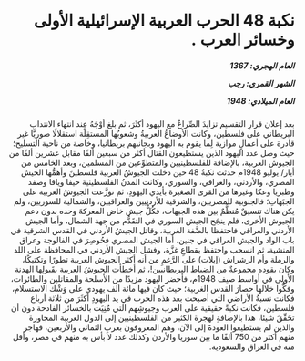 <h1 dir="rtl">نكبة 48 الحرب العربية الإسرائيلية الأولى وخسائر العرب .</h1>

<h5 dir="rtl">العام الهجري:  1367

الشهر القمري: رجب

العام الميلادي: 1948</h5>

<p dir="rtl">بعد إعلان قرارِ التقسيم تزايدَ الصِّراعُ مع اليهود أكثَرَ، ثم بلغ أوْجَهُ عند انتهاء الانتداب البريطاني على فلسطين، وكانت الأوضاعُ العربيةُ وشعوبُها المستقِلَّة استقلالًا صوريًّا غير قادرة على أعمالٍ موازية لِما يقوم به اليهود وبجانبهم بريطانيا، وخاصة من ناحية التسليح؛ حيث وصل عدد اليهود الذين يستطيعون القتال أكثر من سبعين ألفًا مقابل عشرين ألفًا من الجيوش العربية، بالإضافة للفلسطينيين والمتطوِّعين من المسلمين، وبعد الخامس من أيار/ يوليو 1948م حدثت نكبةُ 48 حين دخلت الجيوشُ العربية فلسطينَ وأهمُّها الجيش المصري، والأردني، والعراقي، والسوري، وكانت المدنُ الفلسطينية حيفا ويافا وصفد وطبريا وعكا وغيرها من القرى الصغيرة بأيدي اليهودِ، ثم توزَّعت الجيوشُ العربية على الجبَهاتِ؛ فالجنوبية للمصريين، والشرقية للأردنيين والعراقيين، والشمالية للسوريين، ولم يكن هناك تنسيقٌ مُنظَّمٌ بين هذه الجبهات، فكُلُّ جيش خاض المعركةَ وحده بدون دعم الجيوش الأخرى، فلم ينجَح الجيش السوري في التقَدُّم من جهة الشمال، وأما الجيش الأردني والعراقي فاحتفظا بالضَّفة الغربية، وقاتل الجيشُ الأردني في القدس الشرقية في باب الواد والجيش العراقي في جنين، أما الجيش المصري فحُوصِرَ في الفالوجة وعراق المنشية، ثم انسحب واحتفظ بقطاعِ غزَّة، وفشل الجيش الأردني في المحافظة على اللد والرملة وأم الرشراش (إيلات) على الرَّغمِ من أنه أكثر الجيوش العربية تطورًا وتكتيكًا، وكان يقوده مجموعةٌ من الضباط البريطانيين!، ثم أخطأت الجيوشُ العربية بقَبولِها الهدنة الأولى في أواسط صيف 1948م، فأحضر اليهود مزيدًا من الأسلحة والمقاتلين والطائرات، وفكُّوا خلالها حصارَ القدس الغربية؛ حيث كان فيها مائة ألف يهودي على وَشْك الاستسلام، فكانت نسبةُ الأراضي التي أصبحت بعد هذه الحرب في يد اليهودِ أكثَرَ من ثلاثة أرباع فلسطين، فكانت نكبةً حقيقية على العرب وجيوشِهم التي مُنِيَت بالخسائر الفادحة دون أن تحَقِّقَ شيئا، هذا بالإضافةِ لهجرة الكثير من الفلسطينيين إلى الدول العربية المجاورة والذين لم يستطيعوا العودةَ إلى الآن، وهم المعروفون بعربِ الثماني والأربعين، فهاجر منهم أكثر من 750 ألفًا ما بين سوريا والأردن وكذلك عدد لا بأس به منهم في مصر، وأقل منه في العراق والسعودية.</p></br>

